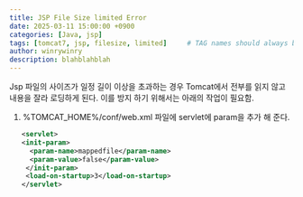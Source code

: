 ```yaml
---
title: JSP File Size limited Error
date: 2025-03-11 15:00:00 +0900
categories: [Java, jsp]
tags: [tomcat7, jsp, filesize, limited]     # TAG names should always be lowercase
author: winrywinry
description: blahblahblah
---
```

Jsp 파일의 사이즈가 일정 길이 이상을 초과하는 경우 Tomcat에서 전부를 읽지 않고 내용을 잘라 로딩하게 된다.
이를 방지 하기 위해서는 아래의 작업이 필요함.

1. %TOMCAT_HOME%/conf/web.xml 파일에 servlet에 param을 추가 해 준다.
 ```xml
    <servlet>
    <init-param>
      <param-name>mappedfile</param-name>
      <param-value>false</param-value>
     </init-param>
     <load-on-startup>3</load-on-startup>
    </servlet>
 ```
